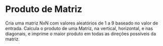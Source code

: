 # Produto de Matriz
Cria uma matriz NxN com valores aleatórios de 1 a 9 baseado no valor de entrada.
Calcula o produto de uma Matriz, na vertical, horizontal, e nas diagonais, e imprime o maior produto em todas as
direções possíveis da matriz.
